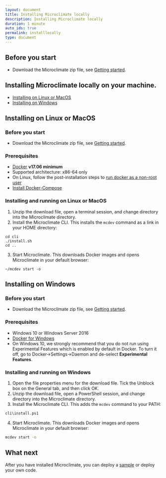 ```yaml
---
layout: document
title: Installing Microclimate locally
description: Installing Microclimate locally
duration: 1 minute
auto_ids: true
permalink: installlocally
type: document
---
```


## Before you start
* Download the Microclimate zip file, see [Getting started](./gettingStarted).

## Installing Microclimate locally on your machine.

* [Installing on Linux or MacOS](#installing-on-linux-or-macos)
* [Installing on Windows](#installing-on-windows)

## Installing on Linux or MacOS

### Before you start
* Download the Microclimate zip file, see [Getting started](./gettingStarted).

### Prerequisites
* [Docker](https://www.docker.com/get-docker) **v17.06 minimum**
* Supported architecture: x86-64 only
* On Linux, follow the post-installation steps to [run docker as a non-root user](https://docs.docker.com/engine/installation/linux/linux-postinstall/)
* [Install Docker-Compose](https://docs.docker.com/compose/install/)

### Installing and running on Linux or MacOS
1. Unzip the download file, open a terminal session, and change directory into the Microclimate directory.
2. Install the Microclimate CLI. This installs the `mcdev` command as a link in your HOME directory:
```
cd cli
./install.sh
cd ..
```
3. Start Microclimate. This downloads Docker images and opens Microclimate in your default browser:
```
~/mcdev start -o
```

## Installing on Windows

### Before you start
* Download the Microclimate zip file, see [Getting started](./gettingStarted).

### Prerequisites
* Windows 10 or Windows Server 2016
* [Docker for Windows](https://www.docker.com/docker-windows)
* On Windows 10, we strongly recommend that you do not run using Experimental Features which is enabled by default in Docker. To turn it off, go to Docker->Settings->Daemon and de-select **Experimental Features**.

### Installing and running on Windows
1. Open the file properties menu for the download file. Tick the Unblock box on the General tab, and then click OK.
2. Unzip the download file, open a PowerShell session, and change directory into the Microclimate directory.
3. Install the Microclimate CLI. This adds the `mcdev` command to your PATH:
```bash
cli\install.ps1
```
4. Start Microclimate. This downloads Docker images and opens Microclimate in your default browser:
```bash
mcdev start -o
```

## What next
After you have installed Microclimate, you can deploy a [sample](./samples) or deploy your own code.

